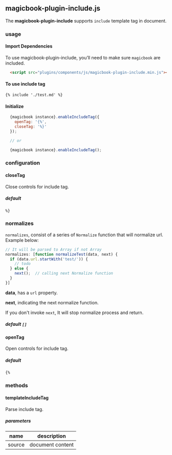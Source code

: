 ## magicbook-plugin-include.js
The **magicbook-plugin-include** supports `include` template tag in document.

### usage
#### Import Dependencies
To use magicbook-plugin-include, you’ll need to make sure `magicbook` are included.
```html
  <script src="plugins/components/js/magicbook-plugin-include.min.js"></script>
```

#### To use include tag
```
{% include './test.md' %}
```

#### Initialize
```js
  {magicbook instance}.enableIncludeTag({
    openTag: '{%',
    closeTag: '%}'
  });

  // or

  {magicbook instance}.enableIncludeTag();
```

### configuration
#### closeTag
Close controls for include tag.

##### default
`%}`

### normalizes
`normalizes`, consist of a series of `Normalize` function that will normalize url. Example below:

```js
// It will be parsed to Array if not Array
normalizes: [function normalizeTest(data, next) {
  if (data.url.startWith('test/')) {
    // todo
  } else {
    next();  // calling next Normalize function
  }
}]
```

**data**, has a `url` property.

**next**, indicating the next normalize function.

If you don't invoke `next`, It will stop normalize process and return.

##### default `[]`

#### openTag
Open controls for include tag.

##### default
`{%`


### methods
#### templateIncludeTag
Parse include tag.

##### parameters
| name      | description      |
|-----------|------------------|
| source | document content |
